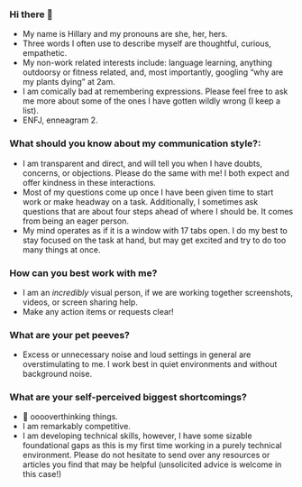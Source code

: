 ### Hi there 👋
- My name is Hillary and my pronouns are she, her, hers. 
- Three words I often use to describe myself are thoughtful, curious, empathetic. 
- My non-work related interests include: language learning, anything outdoorsy or fitness related, and, most importantly, googling “why are my plants dying” at 2am.
- I am comically bad at remembering expressions. Please feel free to ask me more about some of the ones I have gotten wildly wrong (I keep a list). 
- ENFJ, enneagram 2.
### What should you know about my communication style?:
- I am transparent and direct, and will tell you when I have doubts, concerns, or objections. Please do the same with me! I both expect and offer kindness in these interactions.
-  Most of my questions come up once I have been given time to start work or make headway on a task. Additionally, I sometimes ask questions that are about four steps ahead of where I should be. It comes from being an eager person.
- My mind operates as if it is a window with 17 tabs open. I do my best to stay focused on the task at hand, but may get excited and try to do too many things at once. 
### How can you best work with me?
- I am an _incredibly_ visual person, if we are working together screenshots, videos, or screen sharing help.
- Make any action items or requests clear! 
### What are your pet peeves?
- Excess or unnecessary noise and loud settings in general are overstimulating to me. I work best in quiet environments and without background noise.
### What are your self-perceived biggest shortcomings?
- :brain: ooooverthinking things.
- I am remarkably competitive.
- I am developing technical skills, however, I have some sizable foundational gaps as this is my first time working in a purely technical environment. Please do not hesitate to send over any resources or articles you find that may be helpful (unsolicited advice is welcome in this case!)
